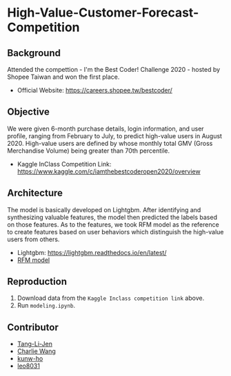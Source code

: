 # High-Value-Customer-Forecast-Competition

## Background
Attended the compettion - I'm the Best Coder! Challenge 2020 - hosted by Shopee Taiwan and won the first place.  
- Official Website: https://careers.shopee.tw/bestcoder/  


## Objective
We were given 6-month purchase details, login information, and user profile, ranging from February to July, to predict high-value users in August 2020. High-value users are defined by whose monthly total GMV (Gross Merchandise Volume) being greater than 70th percentile.
- Kaggle InClass Competition Link: https://www.kaggle.com/c/iamthebestcoderopen2020/overview

## Architecture
The model is basically developed on Lightgbm. After identifying and synthesizing valuable features, the model then predicted the labels based on those features.
As to the features, we took RFM model as the reference to create features based on user behaviors which distinguish the high-value users from others. 
- Lightgbm: https://lightgbm.readthedocs.io/en/latest/
- [RFM model](https://en.wikipedia.org/wiki/RFM_(market_research))

## Reproduction
1. Download data from the ```Kaggle Inclass competition link``` above.
2. Run ```modeling.ipynb```.

## Contributor
- [Tang-Li-Jen](https://github.com/Tang-Li-Jen)
- [Charlie Wang](https://github.com/wwater-wang)
- [kunw-ho](https://github.com/kunw-ho)
- [leo8031](https://github.com/leo8031)

